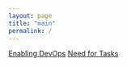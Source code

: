 ```yaml
---
layout: page
title: "main"
permalink: /
---
```

[Enabling DevOps](/Enabling%20DevOps.md)
[Need for Tasks](/Need%20for%20Tasks.md)
